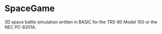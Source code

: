 # SpaceGame
3D space battle simulation written in BASIC for the TRS-80 Model 100 or the NEC PC-8201A.
